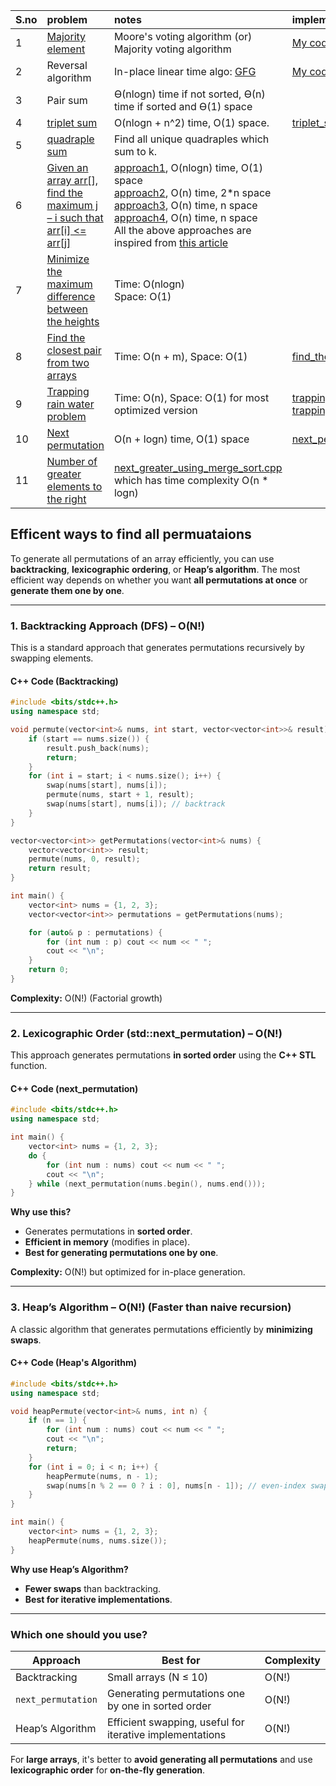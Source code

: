 | S.no | problem | notes | implementation |
|:-----|:-------|:-------|:---------|
| 1 | [Majority element](https://www.geeksforgeeks.org/problems/majority-element-1587115620/1) | Moore's voting algorithm (or) Majority voting algorithm | [My code](moores_voting_algo.cpp) | 
| 2 | Reversal algorithm | In-place linear time algo: [GFG](https://www.geeksforgeeks.org/program-for-array-rotation-continued-reversal-algorithm/) | [My code](reverse_by_d_positions.cpp) |
| 3 | Pair sum | 	ϴ(nlogn) time if not sorted, ϴ(n) time if sorted and ϴ(1) space |
| 4 | [triplet sum](https://www.geeksforgeeks.org/problems/find-triplets-with-zero-sum/1) | O(nlogn + n^2) time, O(1) space.  | [triplet_sum.cpp](triplet_sum.cpp) |
| 5 | [quadraple sum](https://www.geeksforgeeks.org/problems/find-all-four-sum-numbers1732/1) | Find all unique quadraples which sum to k. | |
| 6 | [Given an array arr[], find the maximum j – i such that arr[i] <= arr[j]](https://www.geeksforgeeks.org/problems/maximum-index3307/1) | [approach1](maximum_index1.cpp), O(nlogn) time, O(1) space <br/> [approach2](maximum_index2.cpp), O(n) time, 2*n space <br/> [approach3](maximum_index3.cpp), O(n) time, n space <br/> [approach4](maximum_index4.cpp), O(n) time, n space <br/> All the above approaches are inspired from [this article](https://www.geeksforgeeks.org/given-an-array-arr-find-the-maximum-j-i-such-that-arrj-arri/)| 
| 7 | [Minimize the maximum difference between the heights](https://www.geeksforgeeks.org/problems/minimize-the-heights3351/1) | Time: O(nlogn) <br/> Space: O(1) |
| 8 | [Find the closest pair from two arrays](https://www.geeksforgeeks.org/problems/find-the-closest-pair-from-two-arrays4215/1) | Time: O(n + m), Space: O(1) | [find_the_closest_pair_from_two_arrays.cpp](find_the_closest_pair_from_two_arrays.cpp) |
| 9 | [Trapping rain water problem](https://leetcode.com/problems/trapping-rain-water/) | Time: O(n), Space: O(1) for most optimized version | [trapping_rain_water_solution_1.cpp](trapping_rain_water_solution_1.cpp), [trapping_rain_water_solution_2.cpp](trapping_rain_water_solution_2.cpp) |
| 10 | [Next permutation](https://leetcode.com/problems/next-permutation/description/) | O(n + logn) time, O(1) space | [next_permutation.cpp](next_permutation.cpp)|
| 11 | [Number of greater elements to the right](https://www.geeksforgeeks.org/problems/number-of-nges-to-the-right/1) | [next_greater_using_merge_sort.cpp](next_greater_using_merge_sort.cpp) which has time complexity O(n * logn) |


## Efficent ways to find all permuataions
To generate all permutations of an array efficiently, you can use **backtracking**, **lexicographic ordering**, or **Heap’s algorithm**. The most efficient way depends on whether you want **all permutations at once** or **generate them one by one**.

---

### 1. **Backtracking Approach (DFS) – O(N!)**
This is a standard approach that generates permutations recursively by swapping elements.

#### **C++ Code (Backtracking)**
```cpp
#include <bits/stdc++.h>
using namespace std;

void permute(vector<int>& nums, int start, vector<vector<int>>& result) {
    if (start == nums.size()) {
        result.push_back(nums);
        return;
    }
    for (int i = start; i < nums.size(); i++) {
        swap(nums[start], nums[i]);
        permute(nums, start + 1, result);
        swap(nums[start], nums[i]); // backtrack
    }
}

vector<vector<int>> getPermutations(vector<int>& nums) {
    vector<vector<int>> result;
    permute(nums, 0, result);
    return result;
}

int main() {
    vector<int> nums = {1, 2, 3};
    vector<vector<int>> permutations = getPermutations(nums);

    for (auto& p : permutations) {
        for (int num : p) cout << num << " ";
        cout << "\n";
    }
    return 0;
}
```
**Complexity:** O(N!) (Factorial growth)

---

### 2. **Lexicographic Order (std::next_permutation) – O(N!)**
This approach generates permutations **in sorted order** using the **C++ STL** function.

#### **C++ Code (next_permutation)**
```cpp
#include <bits/stdc++.h>
using namespace std;

int main() {
    vector<int> nums = {1, 2, 3};
    do {
        for (int num : nums) cout << num << " ";
        cout << "\n";
    } while (next_permutation(nums.begin(), nums.end()));
}
```
**Why use this?**  
- Generates permutations in **sorted order**.
- **Efficient in memory** (modifies in place).
- **Best for generating permutations one by one**.

**Complexity:** O(N!) but optimized for in-place generation.

---

### 3. **Heap’s Algorithm – O(N!) (Faster than naive recursion)**
A classic algorithm that generates permutations efficiently by **minimizing swaps**.

#### **C++ Code (Heap's Algorithm)**
```cpp
#include <bits/stdc++.h>
using namespace std;

void heapPermute(vector<int>& nums, int n) {
    if (n == 1) {
        for (int num : nums) cout << num << " ";
        cout << "\n";
        return;
    }
    for (int i = 0; i < n; i++) {
        heapPermute(nums, n - 1);
        swap(nums[n % 2 == 0 ? i : 0], nums[n - 1]); // even-index swap
    }
}

int main() {
    vector<int> nums = {1, 2, 3};
    heapPermute(nums, nums.size());
}
```
**Why use Heap’s Algorithm?**  
- **Fewer swaps** than backtracking.
- **Best for iterative implementations**.

---

### **Which one should you use?**
| Approach | Best for | Complexity |
|----------|----------|-------------|
| Backtracking | Small arrays (N ≤ 10) | O(N!) |
| `next_permutation` | Generating permutations one by one in sorted order | O(N!) |
| Heap’s Algorithm | Efficient swapping, useful for iterative implementations | O(N!) |

For **large arrays**, it's better to **avoid generating all permutations** and use **lexicographic order** for **on-the-fly generation**.
